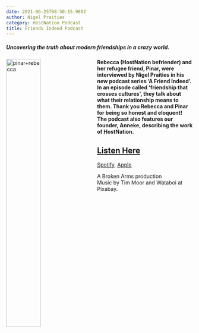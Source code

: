 ```yaml
---
date: 2021-06-25T08:50:15.980Z
author: Nigel Praities
category: HostNation Podcast
title: Friends Indeed Podcast
---
```

##### **Uncovering the truth about modern friendships in a crazy world.**
<img src="/assets/pinar-and-rebecca.jpeg" alt="pinar+rebecca" style="width:43%;padding-right:25px;" ALIGN="left" />**Rebecca (HostNation befriender) and her refugee friend, Pinar, were interviewed by Nigel Praities in his new podcast series ‘A Friend Indeed’.  In an episode called 'friendship that crosses cultures', they talk about what their relationship means to them. Thank you Rebecca and Pinar for being so honest and eloquent!  The podcast also features our founder, Anneke, describing the work of HostNation.**  

## [Listen Here](https://podbay.fm/p/a-friend-indeed/e/1615130334)[](https://open.spotify.com/show/1oGx2kkX7uFObtpxbvu2Vd?si=awhSTCjHSVaEpGPhJDMN3Q)

[Spotify](https://open.spotify.com/show/1oGx2kkX7uFObtpxbvu2Vd?si=awhSTCjHSVaEpGPhJDMN3Q), [Apple](https://podcasts.apple.com/podcast/id1567923529)

A Broken Arms production\
Music by Tim Moor and Wataboi at Pixabay.